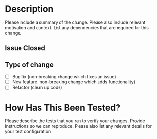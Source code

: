 # Description

Please include a summary of the change. Please also include relevant motivation and context. List any dependencies that are required for this change.

## Issue Closed


## Type of change

- [ ] Bug fix (non-breaking change which fixes an issue)
- [ ] New feature (non-breaking change which adds functionality)
- [ ] Refactor (clean up code)

# How Has This Been Tested?

Please describe the tests that you ran to verify your changes. Provide instructions so we can reproduce. Please also list any relevant details for your test configuration
